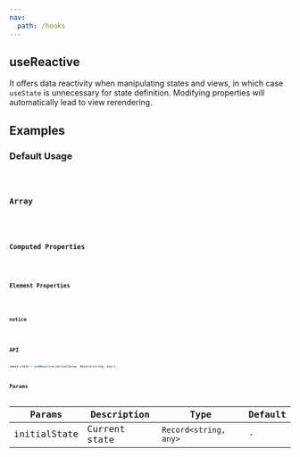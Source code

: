 ```yaml
---
nav:
  path: /hooks
---
```


## useReactive

It offers data reactivity when manipulating states and views, in which case `useState` is unnecessary for state definition. Modifying properties will automatically lead to view rerendering.

## Examples

### Default Usage

<code src="./demo/demo1.tsx" />

### Array

<code src="./demo/demo2.tsx" />

### Computed Properties

<code src="./demo/demo3.tsx" />

### Element Properties

<code  src="./demo/demo4.tsx" />

### notice

<code  src="./demo/demo5.tsx" />

## API

```js
const state = useReactive(initialValue: Record<string, any>);
```

## Params

| Params       | Description   | Type                  | Default |
| ------------ | ------------- | --------------------- | ------- |
| initialState | Current state | `Record<string, any>` | -       |
